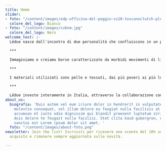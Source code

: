 ```yaml
---
title: Home
slider:
- foto: "/content/images/odp-officina-del-poggio-ss20-toscanoclutch-plexyfuxia.jpg"
  colore_del_logo: Bianco
- foto: "/content/images/cvbnm.jpg"
  colore_del_logo: Nero
welcome_text: |-
  Lēdue nasce dall'incontro di due personalità che confluiscono in un progetto, formando un nodo stretto.

  ***

  Immaginiamo e creiamo borse caratterizzate da morbidi movimenti di linee, intrecci e plissé, unendo romanticismo e raffinatezza a uno stile minimal e dinamico.

  ***

  I materiali utilizzati sono pelle e tessuti, dai più poveri ai più lussuosi, un insieme di consistenze e una palette di colori per creare un prodotto allo stesso tempo pratico e di design.

  ***

  Lēdue investe interamente in Italia, attraverso la collaborazione con artigiani e fornitori del territorio, con la massima attenzione ai dettagli e alla qualità della lavorazione.
about_us:
  biografia: 'Duis autem vel eum iriure dolor in hendrerit in vulputate velit esse
    molestie consequat, vel illum dolore eu feugiat nulla facilisis at vero eros et
    accumsan et iusto odio dignissim qui blandit praesent luptatum zzril delenit augue
    duis dolore te feugait nulla facilisi. Stet clita kasd gubergren, no sea takimata
    sanctus est Lorem ipsum dolor sit amet. '
  foto: "/content/images/about-foto.png"
newsletter: Join the list! Iscriviti per ricevere uno sconto del 10% sul tuo primo
  acquisto e rimanere sempre aggiornata sulle novità.

---
```

